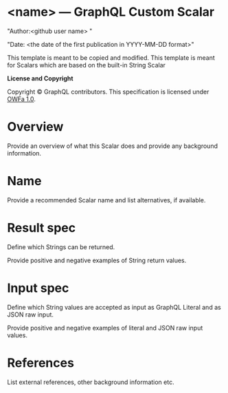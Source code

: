 <!-- cspell:ignore <github user name> -->

# \<name\> — GraphQL Custom Scalar

"Author:\<github user name\> "

"Date: \<the date of the first publication in YYYY-MM-DD format\>"

This template is meant to be copied and modified. This template is meant for
Scalars which are based on the built-in String Scalar

**License and Copyright**

Copyright © GraphQL contributors. This specification is licensed under
[OWFa 1.0](https://www.openwebfoundation.org/the-agreements/the-owf-1-0-agreements-granted-claims/owfa-1-0).

# Overview

Provide an overview of what this Scalar does and provide any background
information.

# Name

Provide a recommended Scalar name and list alternatives, if available.

# Result spec

Define which Strings can be returned.

Provide positive and negative examples of String return values.

# Input spec

Define which String values are accepted as input as GraphQL Literal and as JSON
raw input.

Provide positive and negative examples of literal and JSON raw input values.

# References

List external references, other background information etc.
